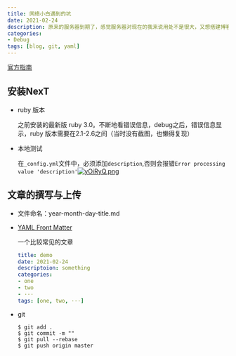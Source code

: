 ```yaml
---
title: 网络小白遇到的坑
date: 2021-02-24
description: 原来的服务器到期了，感觉服务器对现在的我来说用处不是很大，又想搭建博客，最后就采取Github+Jekyll的方式，毕竟免费。其中遇到不少坑。
categories:
- Debug
tags: [blog, git, yaml]
---
```


[官方指南](http://theme-next.simpleyyt.com/)

## 安装NexT

- ruby 版本

  之前安装的最新版 ruby 3.0。不断地看错误信息，debug之后，错误信息显示，ruby 版本需要在2.1-2.6之间（当时没有截图，也懒得复现）

- 本地测试

  在`_config.yml`文件中，必须添加`description`,否则会报错`Error processing value 'description'`[![yOiRyQ.png](https://s3.ax1x.com/2021/02/24/yOiRyQ.png)](https://imgtu.com/i/yOiRyQ)

## 文章的撰写与上传

- 文件命名：year-month-day-title.md

- [YAML Front Matter](https://jekyllrb.com/docs/front-matter/)

  一个比较常见的文章

  ```yaml
  title: demo
  date: 2021-02-24
  descriptoion: something
  categories:
  - one
  - two
  - ···
  tags: [one, two, ···]
  ```

- git

  ```git
  $ git add .
  $ git commit -m ""
  $ git pull --rebase
  $ git push origin master
  ```

  

